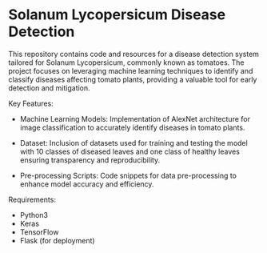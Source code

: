 # Solanum Lycopersicum Disease Detection

This repository contains code and resources for a disease detection system tailored for Solanum Lycopersicum, commonly known as tomatoes. The project focuses on leveraging machine learning techniques to identify and classify diseases affecting tomato plants, providing a valuable tool for early detection and mitigation.

Key Features:

- Machine Learning Models: Implementation of AlexNet architecture for image classification to accurately identify diseases in tomato plants.

- Dataset: Inclusion of datasets used for training and testing the model with 10 classes of diseased leaves and one class of healthy leaves ensuring transparency and reproducibility.

- Pre-processing Scripts: Code snippets for data pre-processing to enhance model accuracy and efficiency.

Requirements:
- Python3
- Keras
- TensorFlow
- Flask (for deployment)

